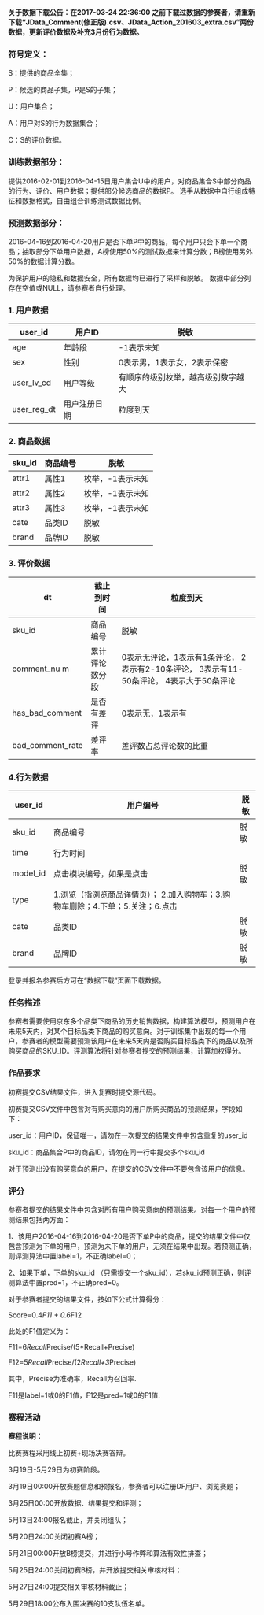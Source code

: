 **关于数据下载公告：在2017-03-24 22:36:00 之前下载过数据的参赛者，请重新下载“JData_Comment(修正版).csv、JData_Action_201603_extra.csv”两份数据，更新评价数据及补充3月份行为数据。**

### 符号定义：
S：提供的商品全集；

P：候选的商品子集，P是S的子集；

U：用户集合；

A：用户对S的行为数据集合；

C：S的评价数据。

### 训练数据部分：
提供2016-02-01到2016-04-15日用户集合U中的用户，对商品集合S中部分商品的行为、评价、用户数据；提供部分候选商品的数据P。
选手从数据中自行组成特征和数据格式，自由组合训练测试数据比例。

### 预测数据部分：
2016-04-16到2016-04-20用户是否下单P中的商品，每个用户只会下单一个商品；抽取部分下单用户数据，A榜使用50%的测试数据来计算分数；B榜使用另外50%的数据计算分数。

为保护用户的隐私和数据安全，所有数据均已进行了采样和脱敏。
数据中部分列存在空值或NULL，请参赛者自行处理。

### 1. 用户数据

| user_id     | 用户ID   | 脱敏                |
| ----------- | ------ | ----------------- |
| age         | 年龄段    | -1表示未知            |
| sex         | 性别     | 0表示男，1表示女，2表示保密   |
| user_lv_cd  | 用户等级   | 有顺序的级别枚举，越高级别数字越大 |
| user_reg_dt | 用户注册日期 | 粒度到天              |

### 2. 商品数据

| sku_id | 商品编号 | 脱敏        |
| ------ | ---- | --------- |
| attr1  | 属性1  | 枚举，-1表示未知 |
| attr2  | 属性2  | 枚举，-1表示未知 |
| attr3  | 属性3  | 枚举，-1表示未知 |
| cate   | 品类ID | 脱敏        |
| brand  | 品牌ID | 脱敏        |

### 3. 评价数据

| dt               | 截止到时间   | 粒度到天                                     |
| ---------------- | ------- | ---------------------------------------- |
| sku_id           | 商品编号    | 脱敏                                       |
| comment_nu  m    | 累计评论数分段 | 0表示无评论，1表示有1条评论， 2表示有2-10条评论， 3表示有11-50条评论， 4表示大于50条评论 |
| has_bad_comment  | 是否有差评   | 0表示无，1表示有                                |
| bad_comment_rate | 差评率     | 差评数占总评论数的比重                              |

### 4.行为数据

| user_id  | 用户编号                                     | 脱敏   |
| -------- | ---------------------------------------- | ---- |
| sku_id   | 商品编号                                     | 脱敏   |
| time     | 行为时间                                     |      |
| model_id | 点击模块编号，如果是点击                             | 脱敏   |
| type     | 1.浏览（指浏览商品详情页）； 2.加入购物车；3.购物车删除；4.下单；5.关注；6.点击 |      |
| cate     | 品类ID                                     | 脱敏   |
| brand    | 品牌ID                                     | 脱敏   |

登录并报名参赛后方可在“数据下载”页面下载数据。

### 任务描述

参赛者需要使用京东多个品类下商品的历史销售数据，构建算法模型，预测用户在未来5天内，对某个目标品类下商品的购买意向。对于训练集中出现的每一个用户，参赛者的模型需要预测该用户在未来5天内是否购买目标品类下的商品以及所购买商品的SKU_ID。评测算法将针对参赛者提交的预测结果，计算加权得分。

### 作品要求

初赛提交CSV结果文件，进入复赛时提交源代码。

初赛提交CSV文件中包含对有购买意向的用户所购买商品的预测结果，字段如下：

user_id：用户ID，保证唯一，请勿在一次提交的结果文件中包含重复的user_id

sku_id：商品集合P中的商品ID，请勿在同一行中提交多个sku_id

对于预测出没有购买意向的用户，在提交的CSV文件中不要包含该用户的信息。

### 评分

参赛者提交的结果文件中包含对所有用户购买意向的预测结果。对每一个用户的预测结果包括两方面：

1、该用户2016-04-16到2016-04-20是否下单P中的商品，提交的结果文件中仅包含预测为下单的用户，预测为未下单的用户，无须在结果中出现。若预测正确，则评测算法中置label=1，不正确label=0；

2、如果下单，下单的sku_id （只需提交一个sku_id），若sku_id预测正确，则评测算法中置pred=1，不正确pred=0。

对于参赛者提交的结果文件，按如下公式计算得分：

Score=0.4*F11 + 0.6*F12

此处的F1值定义为：

F11=6*Recall*Precise/(5*Recall+Precise)

F12=5*Recall*Precise/(2*Recall+3*Precise)

其中，Precise为准确率，Recall为召回率.

F11是label=1或0的F1值，F12是pred=1或0的F1值.

### 赛程活动

**赛程说明：**

比赛赛程采用线上初赛+现场决赛答辩。

3月19日-5月29日为初赛阶段。

3月19日00:00开放赛题信息和预报名，参赛者可以注册DF用户、浏览赛题；

3月25日00:00开放数据、结果提交和评测；

5月13日24:00报名截止，并关闭组队；

5月20日24:00关闭初赛A榜；

5月21日00:00开放B榜提交，并进行小号作弊和算法有效性排查；

5月25日24:00关闭初赛B榜，并开放提交相关审核材料；

5月27日24:00提交相关审核材料截止；

5月29日18:00公布入围决赛的10支队伍名单。